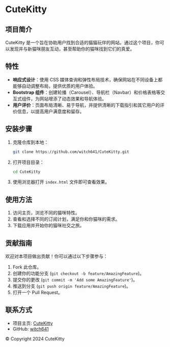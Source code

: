 # CuteKitty

## 项目简介
CuteKitty 是一个旨在协助用户找到合适的猫猫玩伴的网站。通过这个项目，你可以发现并与新猫咪朋友互动，甚至帮助你的猫咪找到它们的真爱。

## 特性
- **响应式设计**：使用 CSS 媒体查询和弹性布局技术，确保网站在不同设备上都能够自动调整布局，提供优质的用户体验。
- **Bootstrap 组件**：创建轮播（Carousel）、导航栏（Navbar）和价格表格等交互式组件，为网站增添了动态效果和导航体验。
- **用户评价**：页面布局清晰、易于导航，并提供清晰的下载指引和其它用户的评价信息，以提高用户满意度和留存。

## 安装步骤
1. 克隆仓库到本地：
    ```bash
    git clone https://github.com/witch641/CuteKitty.git
    ```
2. 打开项目目录：
    ```bash
    cd CuteKitty
    ```
3. 使用浏览器打开 `index.html` 文件即可查看效果。

## 使用方法
1. 访问主页，浏览不同的猫咪特性。
2. 查看和选择不同的订阅计划，满足你和你猫咪的需求。
3. 下载应用并开始你的猫咪社交之旅。

## 贡献指南
欢迎对本项目做出贡献！你可以通过以下步骤参与：
1. Fork 此仓库。
2. 创建你的功能分支 (`git checkout -b feature/AmazingFeature`)。
3. 提交你的更改 (`git commit -m 'Add some AmazingFeature'`)。
4. 推送到分支 (`git push origin feature/AmazingFeature`)。
5. 打开一个 Pull Request。

## 联系方式
- 项目主页: [CuteKitty](https://witch641.github.io/CuteKitty/)
- GitHub: [witch641](https://github.com/witch641)

© Copyright 2024 CuteKitty

